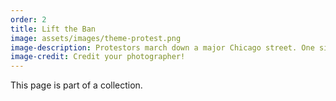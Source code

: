 ```yaml
---
order: 2
title: Lift the Ban
image: assets/images/theme-protest.png
image-description: Protestors march down a major Chicago street. One sign reads "Hunger March."
image-credit: Credit your photographer!
---
```


This page is part of a collection.
